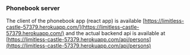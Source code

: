 ### Phonebook server

The client of the phonebook app (react app) is available [https://limitless-castle-57379.herokuapp.com/](https://limitless-castle-57379.herokuapp.com/) 
and the actual backend api is available at [https://limitless-castle-57379.herokuapp.com/api/persons](https://limitless-castle-57379.herokuapp.com/api/persons)